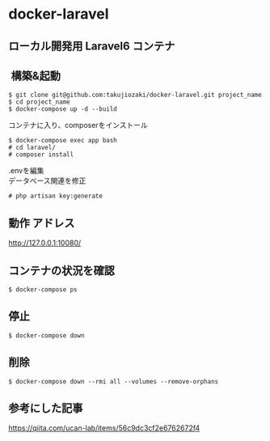 # docker-laravel
## ローカル開発用 Laravel6 コンテナ
##  構築&起動
```
$ git clone git@github.com:takujiozaki/docker-laravel.git project_name
$ cd project_name
$ docker-compose up -d --build
```
コンテナに入り、composerをインストール
```
$ docker-compose exec app bash
# cd laravel/
# composer install
```
.envを編集  
データベース関連を修正

```
# php artisan key:generate
```

## 動作 アドレス
http://127.0.0.1:10080/

## コンテナの状況を確認
```
$ docker-compose ps
```
## 停止
```
$ docker-compose down
```
## 削除
```
$ docker-compose down --rmi all --volumes --remove-orphans
```

## 参考にした記事
https://qiita.com/ucan-lab/items/56c9dc3cf2e6762672f4